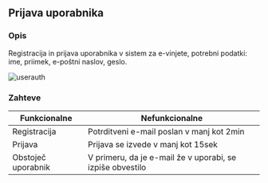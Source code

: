 
## Prijava uporabnika

### Opis
Registracija in prijava uporabnika v sistem za e-vinjete, potrebni podatki: ime, priimek, e-poštni naslov, geslo. 


![userauth](https://user-images.githubusercontent.com/33715929/158078491-9f44f945-dd95-4adf-be77-dda98cb3fbf3.png)



### Zahteve
Funkcionalne | Nefunkcionalne
------------ | -------------
Registracija | Potrditveni e-mail poslan v manj kot 2min 
Prijava | Prijava se izvede v manj kot 15sek
Obstoječ uporabnik | V primeru, da je e-mail že v uporabi, se izpiše obvestilo

